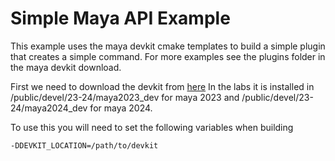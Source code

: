 # Simple Maya API Example

This example uses the maya devkit cmake templates to build a simple plugin that creates a simple command. For more examples see the plugins folder in the maya devkit download.

First we need to download the devkit from [here](https://www.autodesk.com/developer-network/platform-technologies/maya) In the labs it is installed in  /public/devel/23-24/maya2023_dev for maya 2023 and /public/devel/23-24/maya2024_dev for maya 2024. 

To use this you will need to set the following  variables when building 

```bash
-DDEVKIT_LOCATION=/path/to/devkit
```


